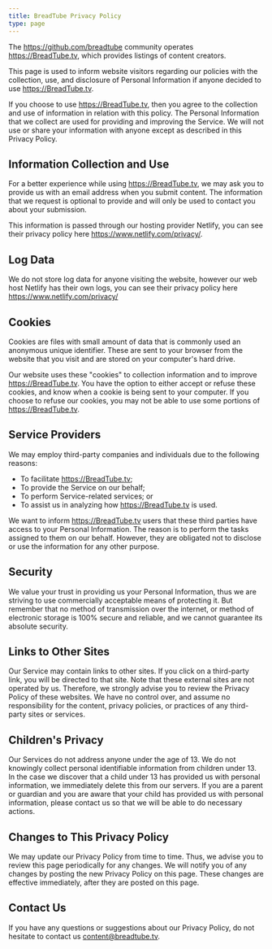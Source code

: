 ```yaml
---
title: BreadTube Privacy Policy
type: page
---
```


The https://github.com/breadtube community operates https://BreadTube.tv, which provides listings of content creators.

This page is used to inform website visitors regarding our policies with the collection, use, and disclosure of Personal Information if anyone decided to use https://BreadTube.tv.

If you choose to use https://BreadTube.tv, then you agree to the collection and use of information in relation with this policy. The Personal Information that we collect are used for providing and improving the Service. We will not use or share your information with anyone except as described in this Privacy Policy.

## Information Collection and Use

For a better experience while using https://BreadTube.tv, we may ask you to provide us with an email address when you submit content. The information that we request is optional to provide and will only be used to contact you about your submission.

This information is passed through our hosting provider Netlify, you can see their privacy policy here https://www.netlify.com/privacy/.

## Log Data

We do not store log data for anyone visiting the website, however our web host Netlify has their own logs, you can see their privacy policy here https://www.netlify.com/privacy/

## Cookies

Cookies are files with small amount of data that is commonly used an anonymous unique identifier. These are sent to your browser from the website that you visit and are stored on your computer's hard drive.

Our website uses these "cookies" to collection information and to improve https://BreadTube.tv. You have the option to either accept or refuse these cookies, and know when a cookie is being sent to your computer. If you choose to refuse our cookies, you may not be able to use some portions of https://BreadTube.tv.

## Service Providers

We may employ third-party companies and individuals due to the following reasons:

- To facilitate https://BreadTube.tv;
- To provide the Service on our behalf;
- To perform Service-related services; or
- To assist us in analyzing how https://BreadTube.tv is used.

We want to inform https://BreadTube.tv users that these third parties have access to your Personal Information. The reason is to perform the tasks assigned to them on our behalf. However, they are obligated not to disclose or use the information for any other purpose.

## Security

We value your trust in providing us your Personal Information, thus we are striving to use commercially acceptable means of protecting it. But remember that no method of transmission over the internet, or method of electronic storage is 100% secure and reliable, and we cannot guarantee its absolute security.

## Links to Other Sites

Our Service may contain links to other sites. If you click on a third-party link, you will be directed to that site. Note that these external sites are not operated by us. Therefore, we strongly advise you to review the Privacy Policy of these websites. We have no control over, and assume no responsibility for the content, privacy policies, or practices of any third-party sites or services.

## Children's Privacy

Our Services do not address anyone under the age of 13. We do not knowingly collect personal identifiable information from children under 13. In the case we discover that a child under 13 has provided us with personal information, we immediately delete this from our servers. If you are a parent or guardian and you are aware that your child has provided us with personal information, please contact us so that we will be able to do necessary actions.

## Changes to This Privacy Policy

We may update our Privacy Policy from time to time. Thus, we advise you to review this page periodically for any changes. We will notify you of any changes by posting the new Privacy Policy on this page. These changes are effective immediately, after they are posted on this page.

## Contact Us

If you have any questions or suggestions about our Privacy Policy, do not hesitate to contact us <a href="mailto:content@breadtube.tv">content@breadtube.tv</a>.
